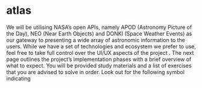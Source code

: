# atlas
We will be utilising NASA’s open APIs, namely APOD (Astronomy Picture of the
Day), NEO (Near Earth Objects) and DONKI (Space Weather Events) as our gateway
to presenting a wide array of astronomic information to the users.
While we have a set of technologies and ecosystem we prefer to use, feel free to
take full control over the UI/UX aspects of the project .
The next page outlines the project’s implementation phases with a brief overview
of what to expect. You will be provided study materials and a list of exercises that you
are advised to solve in order. Look out for the following symbol indicating

